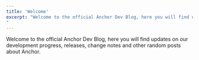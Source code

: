 ```yaml
---
title: 'Welcome'
excerpt: "Welcome to the official Anchor Dev Blog, here you will find updates on our development progress, releases, change notes and other random posts about Anchor.
"
---
```


Welcome to the official Anchor Dev Blog, here you will find updates on our development progress, releases, change notes and other random posts about Anchor.

